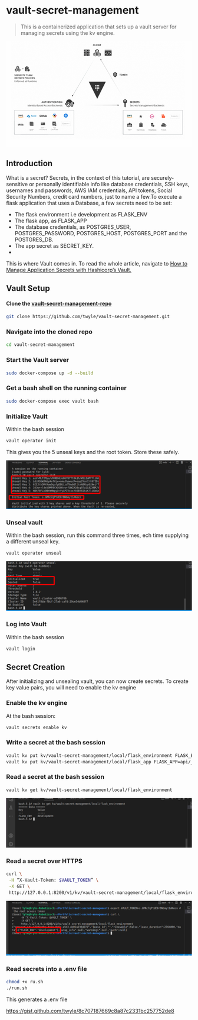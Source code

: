 # vault-secret-management
> This is a containerized application that sets up a vault server for managing secrets using the kv engine.

![](hashicorp-vault-2.png)

## Introduction

What is a secret? Secrets, in the context of this tutorial, are securely-sensitive or personally identifiable info like database credentials, SSH keys, usernames and passwords, AWS IAM credentials, API tokens, Social Security Numbers, credit card numbers, just to name a few.To execute a flask application that uses a Database, a few secrets need to be set:

- The flask environment i.e development as FLASK_ENV
- The flask app, as FLASK_APP
- The database credentials, as POSTGRES_USER, POSTGRES_PASSWORD, POSTGRES_HOST, POSTGRES_PORT and the POSTGRES_DB.
- The app secret as SECRET_KEY.
- 
This is where Vault comes in. To read the whole article, navigate to [How to Manage Application Secrets with Hashicorp’s Vault.](https://medium.com/@lyle-okoth/how-to-manage-application-secrets-with-hashicorps-vault-865216896a39)

## Vault Setup

#### Clone the [vault-secret-management-repo](https://github.com/twyle/vault-secret-management)

```sh
git clone https://github.com/twyle/vault-secret-management.git
```

### Navigate into the cloned repo

```sh
cd vault-secret-management
```

### Start the Vault server

```sh
sudo docker-compose up -d --build
```

### Get a bash shell on the running container

```sh
sudo docker-compose exec vault bash
```

### Initialize Vault

Within the bash session

```sh
vault operator init
```

This gives you the 5 unseal keys and the root token. Store these safely.


![](vault-init.png)

### Unseal vault

Within the bash session, run this command three times, ech time supplying a different unseal key.

```sh
vault operator unseal
```

![](vault-unsealed.png)

### Log into Vault

Within the bash session

```sh
vault login
```

## Secret Creation

After initializing and unsealing vault, you can now create secrets. To create key value pairs, you will need to enable the kv engine

### Enable the kv engine

At the bash session:

```sh
vault secrets enable kv
```

### Write a secret at the bash session

```sh
vault kv put kv/vault-secret-management/local/flask_environment FLASK_ENV=development
vault kv put kv/vault-secret-management/local/flask_app FLASK_APP=api/__init.py
```

### Read a secret at the bash session

```sh
vault kv get kv/vault-secret-management/local/flask_environment
```

![](vault-read.png)

### Read a secret over HTTPS

```sh
curl \
 -H “X-Vault-Token: $VAULT_TOKEN” \
 -X GET \
 http://127.0.0.1:8200/v1/kv/vault-secret-management/local/flask_environment
```

![](vault-https-read.png)

### Read secrets into a .env file

```sh
chmod +x ru.sh
./run.sh
```

This generates a .env file

https://gist.github.com/twyle/8c707187669c8a87c2331bc257752de8

